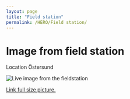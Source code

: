 ```yaml
---
layout: page
title: "Field station"
permalink: /HERO/Field station/
---
```


# Image from field station

Location Östersund

 ![Live image from the fieldstation](https://api.trafikinfo.trafikverket.se/v1/Images/RoadConditionCamera_39636092.Jpeg?)

 <a href="https://api.trafikinfo.trafikverket.se/v1/Images/RoadConditionCamera_39636092.Jpeg?type=fullsize&maxage=15" target="_blank">Link full size picture.</a>

